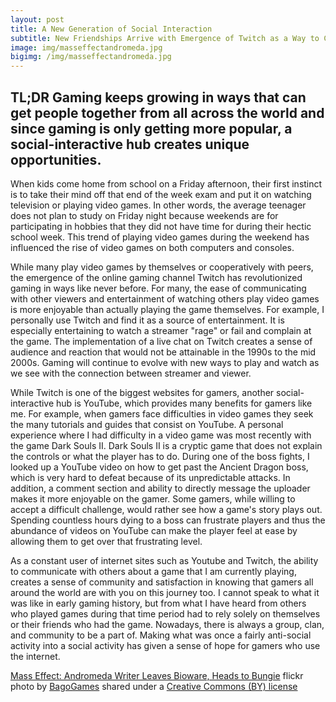 ```yaml
---
layout: post
title: A New Generation of Social Interaction
subtitle: New Friendships Arrive with Emergence of Twitch as a Way to Chat and Interact with Streamers and Viewers
image: img/masseffectandromeda.jpg
bigimg: /img/masseffectandromeda.jpg
---
```

## TL;DR Gaming keeps growing in ways that can get people together from all across the world and since gaming is only getting more popular, a social-interactive hub creates unique opportunities.

When kids come home from school on a Friday afternoon, their first instinct is to take their mind off that end of the week exam and put it on watching television or playing  video games. In other words, the average teenager does not plan to study on Friday night because weekends are for participating in hobbies that they did not have time for during their hectic school week. This trend of playing video games during the weekend has influenced the rise of video games on both computers and consoles.

While many play video games by themselves or cooperatively with peers, the emergence of the online gaming channel Twitch has revolutionized gaming in ways like never before. For many, the ease of communicating with other viewers and entertainment of watching others play video games is more enjoyable than actually playing the game themselves. For example, I personally use Twitch and find it as a source of entertainment. It is especially entertaining to watch a streamer "rage" or fail and complain at the game. The implementation of a live chat on Twitch creates a sense of audience and reaction that would not be attainable in the 1990s to the mid 2000s. Gaming will continue to evolve with new ways to play and watch as we see with the connection between streamer and viewer.

While Twitch is one of the biggest websites for gamers, another social-interactive hub is YouTube, which provides many benefits for gamers like me. For example, when gamers face difficulties in video games they seek the many tutorials and guides that consist on YouTube. A personal experience where I had difficulty in a video game was most recently with the game Dark Souls II. Dark Souls II is a cryptic game that does not explain the controls or what the player has to do. During one of the boss fights, I looked up a YouTube video on how to get past the Ancient Dragon boss, which is very hard to defeat because of its unpredictable attacks. In addition, a comment section and ability to directly message the uploader makes it more enjoyable on the gamer. Some gamers, while willing to accept a difficult challenge, would rather see how a game's story plays out. Spending countless hours dying to a boss can frustrate players and thus the abundance of videos on YouTube can make the player feel at ease by allowing them to get over that frustrating level.

As a constant user of internet sites such as Youtube and Twitch, the ability to communicate with others about a game that I am currently playing, creates a sense of community and satisfaction in knowing that gamers all around the world are with you on this journey too. I cannot speak to what it was like in early gaming history, but from what I have heard from others who played games during that time period had to rely solely on themselves or their friends who had the game. Nowadays, there is always a group, clan, and community to be a part of. Making what was once a fairly anti-social activity into a social activity has given a sense of hope for gamers who use the internet.




<a title="Mass Effect: Andromeda Writer Leaves Bioware, Heads to Bungie" href="https://flickr.com/photos/bagogames/24703752579">Mass Effect: Andromeda Writer Leaves Bioware, Heads to Bungie</a> flickr photo by <a href="https://flickr.com/people/bagogames">BagoGames</a> shared under a <a href="https://creativecommons.org/licenses/by/2.0/">Creative Commons (BY) license</a> </small>

